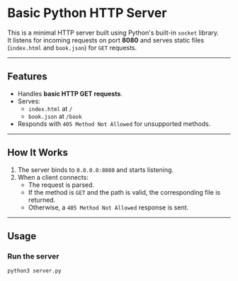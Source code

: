 # Basic Python HTTP Server

This is a minimal HTTP server built using Python's built-in `socket` library.  
It listens for incoming requests on port **8080** and serves static files (`index.html` and `book.json`) for `GET` requests.

---

## Features
- Handles **basic HTTP GET requests**.
- Serves:
  - `index.html` at `/`
  - `book.json` at `/book`
- Responds with `405 Method Not Allowed` for unsupported methods.

---

## How It Works
1. The server binds to `0.0.0.0:8080` and starts listening.
2. When a client connects:
   - The request is parsed.
   - If the method is `GET` and the path is valid, the corresponding file is returned.
   - Otherwise, a `405 Method Not Allowed` response is sent.

---

## Usage

### Run the server
```bash
python3 server.py